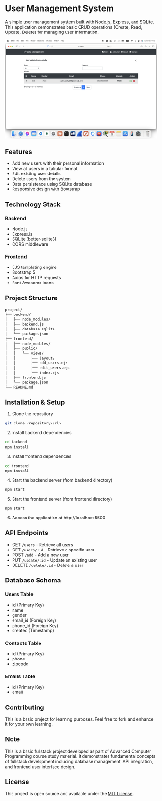 # User Management System

A simple user management system built with Node.js, Express, and SQLite. This application demonstrates basic CRUD operations (Create, Read, Update, Delete) for managing user information.

![Application Screenshot](/screenshots/app.png)

## Features

- Add new users with their personal information
- View all users in a tabular format
- Edit existing user details
- Delete users from the system
- Data persistence using SQLite database
- Responsive design with Bootstrap

## Technology Stack

### Backend
- Node.js
- Express.js
- SQLite (better-sqlite3)
- CORS middleware

### Frontend
- EJS templating engine
- Bootstrap 5
- Axios for HTTP requests
- Font Awesome icons

## Project Structure

```
project/
├── backend/
│   ├── node_modules/
│   ├── backend.js
│   ├── database.sqlite
│   └── package.json
├── frontend/
│   ├── node_modules/
│   ├── public/
│   │   └── views/
│   │       ├── layout/
│   │       ├── add_users.ejs
│   │       ├── edit_users.ejs
│   │       └── index.ejs
│   ├── frontend.js
│   └── package.json
└── README.md
```

## Installation & Setup

1. Clone the repository
```bash
git clone <repository-url>
```

2. Install backend dependencies
```bash
cd backend
npm install
```

3. Install frontend dependencies
```bash
cd frontend
npm install
```

4. Start the backend server (from backend directory)
```bash
npm start
```

5. Start the frontend server (from frontend directory)
```bash
npm start
```

6. Access the application at http://localhost:5500

## API Endpoints

- GET `/users` - Retrieve all users
- GET `/users/:id` - Retrieve a specific user
- POST `/add` - Add a new user
- PUT `/update/:id` - Update an existing user
- DELETE `/delete/:id` - Delete a user

## Database Schema

### Users Table
- id (Primary Key)
- name
- gender
- email_id (Foreign Key)
- phone_id (Foreign Key)
- created (Timestamp)

### Contacts Table
- id (Primary Key)
- phone
- zipcode

### Emails Table
- id (Primary Key)
- email

## Contributing

This is a basic project for learning purposes. Feel free to fork and enhance it for your own learning.

## Note

This is a basic fullstack project developed as part of Advanced Computer Programming course study material. It demonstrates fundamental concepts of fullstack development including database management, API integration, and frontend user interface design.

## License

This project is open source and available under the [MIT License](LICENSE).